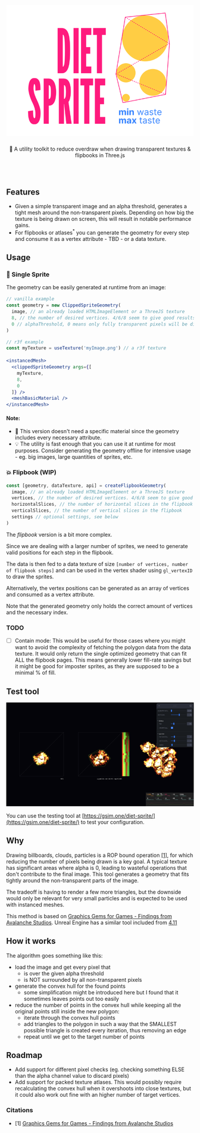 <h1 align="center">
  <img src="https://github.com/gsimone/diet-sprite/blob/main/_images_/logo.svg?raw=true&a=abc" />
</h1>
<p align="center">🧋 A utility toolkit to reduce overdraw when drawing transparent textures & flipbooks in Three.js</p>

<br />
<br />

## Features

- Given a simple transparent image and an alpha threshold, generates a tight mesh around the non-transparent pixels. Depending on how big the texture is being drawn on screen, this will result in notable performance gains.
- For flipbooks or atlases<sup>*</sup> you can generate the geometry for every step and consume it as a vertex attribute - TBD - or a data texture.

## Usage

### 🥤 Single Sprite

The geometry can be easily generated at runtime from an image:

```jsx
// vanilla example
const geometry = new ClippedSpriteGeometry(
  image, // an already loaded HTMLImageElement or a ThreeJS texture
  8, // the number of desired vertices. 4/6/8 seem to give good results most of the time.
  0 // alphaThreshold, 0 means only fully transparent pixels will be discarded
)
```

```jsx
// r3f example
const myTexture = useTexture('myImage.png') // a r3f texture

<instancedMesh>
  <clippedSpriteGeometry args={[
    myTexture,
    8,
    0
  ]} />
  <meshBasicMaterial />
</instancedMesh>
```

#### Note:
- 📐 This version doesn't need a specific material since the geometry includes every necessary attribute.
- 💡 The utility is fast enough that you can use it at runtime for most purposes. Consider generating the geometry offline for intensive usage - eg. big images, large quantities of sprites, etc.

### 💥 Flipbook (WIP)

```js
const [geometry, dataTexture, api] = createFlipbookGeometry(
  image, // an already loaded HTMLImageElement or a ThreeJS texture
  vertices, // the number of desired vertices. 4/6/8 seem to give good results most of the time.
  horizontalSlices, // the number of horizontal slices in the flipbook
  verticalSlices, // the number of vertical slices in the flipbook
  settings // optional settings, see below
)
```

The *flipbook* version is a bit more complex. 

Since we are dealing with a larger number of sprites, we need to generate valid positions for each step in the flipbook. 

The data is then fed to a data texture of size `[number of vertices, number of flipbook steps]` and can be used in the vertex shader using `gl_vertexID` to draw the sprites.

Alternatively, the vertex positions can be generated as an array of vertices and consumed as a vertex attribute.

Note that the generated geometry only holds the correct amount of vertices and the necessary index.

### TODO

- [ ] Contain mode: This would be useful for those cases where you might want to avoid the complexity of fetching the polygon data from the data texture. It would only return the single optimized geometry that can fit ALL the flipbook pages. This means generally lower fill-rate savings but it might be good for imposter sprites, as they are supposed to be a minimal % of fill.


## Test tool

<p align="center">
  <img src="https://github.com/gsimone/diet-sprite/blob/main/_images_/tool.png?raw=true&t=123" />
</p>

You can use the testing tool at [https://gsim.one/diet-sprite/](https://gsim.one/diet-sprite/) to test your configuration. 

## Why

Drawing billboards, clouds, particles is a ROP bound operation [[1]](#1), for which reducing the number of pixels being drawn is a key goal.
A typical texture has significant areas where alpha is 0, leading to wasteful operations that don't contribute to the final image.
This tool generates a geometry that fits tightly around the non-transparent parts of the image.

The tradeoff is having to render a few more triangles, but the downside would only be relevant for very small particles and is expected to be used with instanced meshes.

This method is based on [Graphics Gems for Games - Findings from Avalanche Studios](https://www.humus.name/Articles/Persson_GraphicsGemsForGames.pdf).
Unreal Engine has a similar tool included from [4.11](https://docs.unrealengine.com/4.27/en-US/WhatsNew/Builds/ReleaseNotes/2016/4_11/)


## How it works

The algorithm goes something like this:
- load the image and get every pixel that
  - is over the given alpha threshold
  - is NOT surrounded by all non-transparent pixels
- generate the convex hull for the found points 
  - some simplification might be introduced here but I found that it sometimes leaves points out too easily
- reduce the number of points in the convex hull while keeping all the original points still inside the new polygon:
  - iterate through the convex hull points 
  - add triangles to the polygon in such a way that the SMALLEST possible triangle is created every iteration, thus removing an edge
  - repeat until we get to the target number of points


## Roadmap

- Add support for different pixel checks  (eg. checking something ELSE than the alpha channel value to discard pixels)
- Add support for packed texture atlases. This would possibly require recalculating the convex hull when it overshoots into close textures, but it could also work out fine with an higher number of target vertices.

### Citations

- <a id="1">[1]</a> [Graphics Gems for Games - Findings from Avalanche Studios](https://www.humus.name/Articles/Persson_GraphicsGemsForGames.pdf)